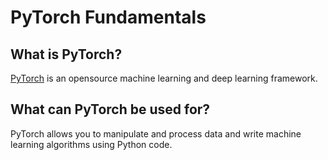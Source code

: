 # PyTorch Fundamentals

## What is PyTorch?

[PyTorch]('https://pytorch.org/') is an opensource machine learning and deep learning framework.

## What can PyTorch be used for?

PyTorch allows you to manipulate and process data and write machine learning algorithms using Python code.





